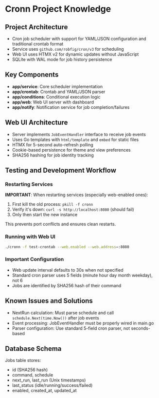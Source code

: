 # Cronn Project Knowledge

## Project Architecture
- Cron job scheduler with support for YAML/JSON configuration and traditional crontab format
- Service uses `github.com/robfig/cron/v3` for scheduling
- Web UI uses HTMX v2 for dynamic updates without JavaScript
- SQLite with WAL mode for job history persistence

## Key Components
- **app/service**: Core scheduler implementation
- **app/crontab**: Crontab and YAML/JSON parser
- **app/conditions**: Conditional execution logic
- **app/web**: Web UI server with dashboard
- **app/notify**: Notification service for job completion/failures

## Web UI Architecture
- Server implements `JobEventHandler` interface to receive job events
- Uses Go templates with `html/template` and `embed` for static files
- HTMX for 5-second auto-refresh polling
- Cookie-based persistence for theme and view preferences
- SHA256 hashing for job identity tracking

## Testing and Development Workflow

### Restarting Services
**IMPORTANT**: When restarting services (especially web-enabled ones):
1. First kill the old process: `pkill -f cronn`
2. Verify it's down: `curl -s http://localhost:8080` (should fail)
3. Only then start the new instance

This prevents port conflicts and ensures clean restarts.

### Running with Web UI
```bash
./cronn -f test-crontab --web.enabled --web.address=:8080
```

### Important Configuration
- Web update interval defaults to 30s when not specified
- Standard cron parser uses 5 fields (minute hour day month weekday), not 6
- Jobs are identified by SHA256 hash of their command

## Known Issues and Solutions
- NextRun calculation: Must parse schedule and call `schedule.Next(time.Now())` after job events
- Event processing: JobEventHandler must be properly wired in main.go
- Parser configuration: Use standard 5-field cron parser, not seconds-based

## Database Schema
Jobs table stores:
- id (SHA256 hash)
- command, schedule
- next_run, last_run (Unix timestamps)
- last_status (idle/running/success/failed)
- enabled, created_at, updated_at